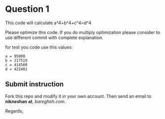 # Question 1

This code will calculate a^4+b^4+c^4=d^4

Please optimize this code.
If you do multiply optimization please consider to use different commit with complete explanation.

for test you code use this values:

    a = 95800 
	b = 217519 
	c = 414560 
	d = 422481

## Submit instruction
Fork this repo and modify it in your own account. Then send an email to **nikneshan at**, *baregheh.com*.

Regards,
